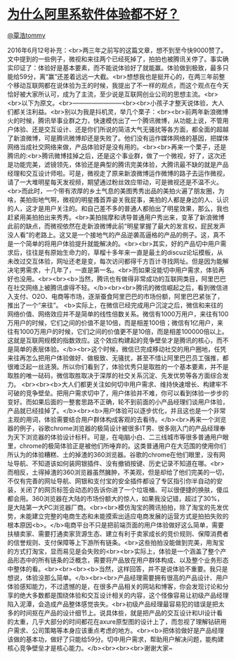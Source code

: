
#  [为什么阿里系软件体验都不好？](https://zhihu.com/questions/25657351)



[@覃浩tommy](https://zhihu.com/people/8f7d284bb1a97deaa4533a6190206ecb)

2016年6月12号补充：&lt;br&gt;两三年之前写的这篇文章，想不到至今快9000赞了。文中提到的一些例子，微视和来往两个已经死掉了，拍拍也被腾讯关停了。事实确实印证了：体验好是基本要素，而不能说体验好了就能赢。体验做到极致，最多只能给59分，离“赢”还差着远远一大截。&lt;br&gt;想想我也是挺开心的，在两三年前整个移动互联网都在说体验为王的时候，我提出了不一样的观点，而这个观点在今天恰好被大家所认可，成为了主流，至少说是互联网创业公司的思想主流。&lt;br&gt;&lt;br&gt;以下为原文。&lt;br&gt;————————&lt;br&gt;&lt;br&gt;小孩子才整天说体验，大人们都关注利益。&lt;br&gt;别以为我是抖机灵，举几个栗子：&lt;br&gt;&lt;br&gt;前两年新浪微博火的时候，腾讯举事业群之力，快速模仿出了一个腾讯微博，从功能上说，不管用户体验、还是交互设计、还是你们所说的简洁大气无骚扰等各方面，都全面的超越了新浪微博，可是腾讯微博却还是失败了。他们没有运作媒体网络的基因，把媒体网络当成社交网络来做，产品体验好是没有用的。&lt;br&gt;&lt;br&gt;再来一个栗子，还是腾讯的:&lt;br&gt;腾讯微博挂掉之后，还是这个事业群，做了一个微视，好了，这次还是功能完美，滤镜领先，体验还是典型的腾讯完美体验，大腾讯最不缺的就是产品经理和交互设计师啦。可是，微视走了原来新浪微博运作微博的路子去运作微视，请了一大堆明星每天发视频，期望通过粉丝效应带动，可是微视还是不温不火。&lt;br&gt;而此时，一个带有浓厚的乡土气息的美图秀秀出品的美拍火遍了朋友圈，为啥，美拍街地气啊，微视的明星搔首弄姿关我屁事，美拍的人都是身边的人、认识的人，这才是用户关注的。和自己差不多的普通人都拍出了明星效果，那么，我也赶紧用美拍拍出来秀秀。&lt;br&gt;美拍揣摩和诱导普通用户秀出来，变革了新浪微博此前的缺点，而微视依然在走新浪微博此前“明星掌握了最大的发言权，屁民发声没人看”的老路上。这又是一个接地气的产品逆袭高逼格的产品的例子。这，真不是一个简单的将用户体验提升就能解决的。&lt;br&gt;&lt;br&gt;其实，好的产品切中用户需求后，往往是有原始生命力的，草榴十多年来一直是最土的discuz论坛模板，从未改过交互体验，网址还老是变，每次访问都得千方百计寻找网址。但是因为能解决宅男需求，十几年了，一直是第一名。&lt;br&gt;而如果没能切中用户需求，体验再好也没用。&lt;br&gt;&lt;br&gt;&lt;b&gt;当然，腾讯也有做得非常成功的互联网类目，阿里巴巴在社交网络上被腾讯虐得不轻。&lt;/b&gt;&lt;br&gt;&lt;br&gt;腾讯的微信崛起之后，看到微信进入支付、O2O、电商等市场，逐渐蚕食阿里巴巴的市场份额，阿里巴巴紧张了，推出了一个“来往”。 &lt;b&gt;实际上，在微信已经完成用户沉淀之后，微信和来往的网络价值、网络效应并不是简单的线性倍数关系。微信有1000万用户，来往有100万用户的时候，它们之间的价值不是10倍，而是相差100倍；微信有1亿用户，来往有1000万用户的时候，它们之间的价值更不是10倍，而是相差100000倍以上。这就是互联网规模的指数效应。这个效应构建起的竞争壁垒才是腾讯的核心，而不是简单的表层体验。&lt;/b&gt;&lt;br&gt;这个时候，微信已完成移动社交的用户圈地，任凭来往再怎么把用户体验做好、做极致、无骚扰，甚至不惜让阿里巴巴员工强推，都很难泛起一丝涟漪。所以你们看到了，体验优秀只是取胜的一个基本要素，并不是取胜的唯一砝码，微信取胜取决于深厚的社交关系沉淀、先发优势等各方面综合发力。 &lt;br&gt;&lt;br&gt;&lt;b&gt;大人们都更关注如何切中用户需求、维持快速增长、构建牢不可破的竞争壁垒。把用户需求切中了，用户体验并不难，你可以看到体验一步步的变好。而如果后面的一整套思路不正确，轮不到前面的小产品经理们谈用户体验，产品就已经挂掉了。&lt;/b&gt;&lt;br&gt;&lt;b&gt;用户体验可以逐步优化，并且这也是一个非常主观的用词，体验需要结合用户群体构成客观的去看待。&lt;/b&gt;&lt;br&gt;再来一个浏览器的例子，谷歌chrome浏览器的极简设计被很多IT男、很多刚入门的产品经理奉为天下浏览器的体验设计标杆。可是，在电脑小白、二三线城市等很多普通用户眼里，chrome的极简体验正是被他们所唾弃的。这类普通用户在大范围的使用你们所认为的体验糟糕、土的掉渣的360浏览器。谷歌的chrome在他们眼里，没有网址导航、不知道该如何装网银插件、没有撤销按键、历史记录不知道在哪。&lt;br&gt;而相反，土得掉渣的360浏览器虽然臃肿，不美观，但是却给了他们完美的一切，不仅有完善的网址导航、网银和支付宝的安全插件都设了专区指引你半自动的安装，关闭了的网页标签会动态的告诉你进了一个垃圾桶、可以很便捷的换肤，傻瓜都会用。360浏览器在大陆的市场份额大的惊人，如果我没记错，超过了30%，是大陆第一大PC浏览器厂商。&lt;br&gt;&lt;br&gt;模仿淘宝的腾讯拍拍，除了淘宝的先发优势，未能建立完整的电商生态和未能摸索出适应电商发展的运营方式是拍拍失败的根本原因&lt;b&gt;。&lt;/b&gt;电商平台不只是把前端页面的用户体验做好这么简单，需要扶植卖家、需要打通卖家货源生态、建立有利于卖家成长的竞价规则、保障消费者的信誉规则、支付保障等上下游所有链条。&lt;br&gt;这些拍拍没能做到完美，用淘宝的方式打淘宝，显而易见是会失败的&lt;br&gt;&lt;br&gt;实际上，体验是一个涵盖了整个产品形态中的所有链条的泛概念，需要将产品放在用户群体构成、以及整个业务形态中整体的看。&lt;br&gt;&lt;br&gt;&lt;br&gt;&lt;b&gt;当然，这样回答，并不是说体验不重要。我只是想说，体验没那么简单。&lt;/b&gt;&lt;br&gt;&lt;br&gt;产品经理需要拥有很高的产品设计、用户体验感知能力，不过遗憾的是，在很多产品相关的网站和博客，你会发现讨论和分享的绝大多数都是围绕体验和交互设计相关的内容，这个怪像容易让初级产品经理陷入泥潭，会造成产品整体感觉丧失。&lt;br&gt;初级产品经理最容易犯的错误是把太多的时间抠在产品的设计细节上。说具体些，就是把产品的交互设计和UI设计看的太重，几乎大部分的时间都花在axure原型图的设计上了，而忽视了理解钻研用户需求、公司策略等本身应该重点考虑的地方。&lt;br&gt;&lt;b&gt;把体验做好是产品经理该做的基本功，做好了只能给59分。切中用户需求，帮助用户解决问题，能构建核心竞争壁垒才是核心能力。&lt;/b&gt;&lt;br&gt;&lt;br&gt;&lt;br&gt;谢谢大家~